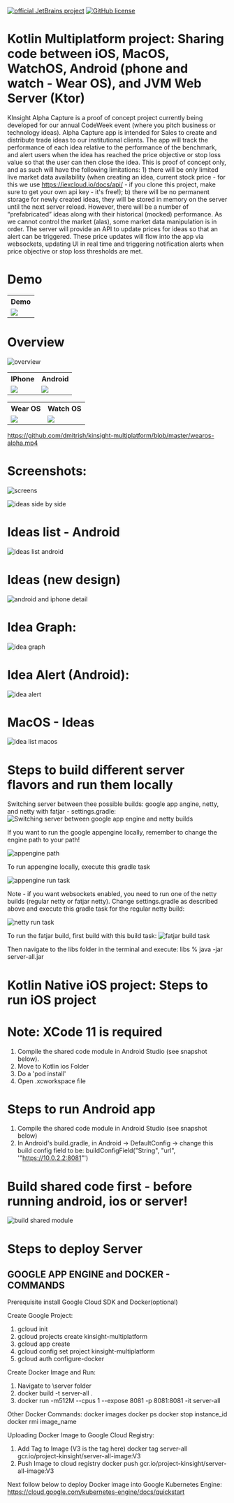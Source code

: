 [![official JetBrains project](https://jb.gg/badges/official.svg)](https://confluence.jetbrains.com/display/ALL/JetBrains+on+GitHub)
[![GitHub license](https://img.shields.io/badge/license-Apache%20License%202.0-blue.svg?style=flat)](https://www.apache.org/licenses/LICENSE-2.0)

# Kotlin Multiplatform project: Sharing code between iOS, MacOS, WatchOS, Android (phone and watch - Wear OS), and JVM Web Server (Ktor)

KInsight Alpha Capture is a proof of concept project currently being developed for our annual CodeWeek event (where you pitch business or technology ideas). 
Alpha Capture app is intended for Sales to create and distribute trade ideas to our institutional clients. The app will track the performance of each idea relative to the performance of the benchmark, and alert users when the idea has reached the price objective or stop loss value so that the user can then close the idea.
This is proof of concept only, and as such will have the following limitations: 1) there will be only limited live market data availability (when creating an idea, current stock price - for this we use https://iexcloud.io/docs/api/ - if you clone this project, make sure to get your own api key - it's free!); b) there will be no permanent storage for newly created ideas, they will be stored in memory on the server until the next server reload.
However, there will be a number of “prefabricated” ideas along with their historical (mocked) performance.
As we cannot control the market (alas), some market data manipulation is in order. The server will provide an API to update prices for ideas so that an alert can be triggered. These price updates will flow into the app via websockets, updating UI in real time and triggering notification alerts when price objective or stop loss thresholds are met.

# Demo
<table style="width:100%">
  <tr>
    <th>Demo</th>
    
 
  </tr>
  <tr>
    <td><img src="https://github.com/dmitrish/kinsight-multiplatform/blob/master/demop1a.gif"/></td>
   

  </tr>
  
</table>


# Overview

![overview](https://github.com/dmitrish/kinsight-multiplatform/blob/master/overview.png)



<table style="width:100%">
  <tr>
    <th>IPhone</th>
    <th>Android</th> 
 
  </tr>
  <tr>
    <td><img src="https://github.com/dmitrish/kinsight-multiplatform/blob/master/iphoneplay.gif"/></td>
    <td><img src="https://github.com/dmitrish/kinsight-multiplatform/blob/master/androidplay.gif"/></td> 

  </tr>
  
</table>

<table style="width:100%">
  <tr>
    <th>Wear OS</th>
    <th>Watch OS</th> 
 
  </tr>
  <tr>
    <td>
 <img src="https://github.com/dmitrish/kinsight-multiplatform/blob/master/wearos.gif"/>
  </td>
    <td><img src="https://github.com/dmitrish/kinsight-multiplatform/blob/master/watch.gif"/></td> 

  </tr>
  
</table>

https://github.com/dmitrish/kinsight-multiplatform/blob/master/wearos-alpha.mp4

# Screenshots:



![screens](https://github.com/dmitrish/kinsight-multiplatform/blob/master/welcomesidebyside1.png)


![ideas side by side](https://github.com/dmitrish/kinsight-multiplatform/blob/master/ideastogethernewdesign.png)

# Ideas list - Android

![ideas list android](https://github.com/dmitrish/kinsight-multiplatform/blob/master/ideas-android.jpg)




# Ideas (new design)

![android and iphone detail](https://github.com/dmitrish/kinsight-multiplatform/blob/master/ideadetailsidebyside.png)

# Idea Graph:

![idea graph](https://github.com/dmitrish/kinsight-multiplatform/blob/master/idea-graph-iphone.png)

# Idea Alert (Android):

![idea alert](https://github.com/dmitrish/kinsight-multiplatform/blob/master/idea-created-alert-android.jpg)


# MacOS - Ideas

![idea list macos](https://github.com/dmitrish/kinsight-multiplatform/blob/master/macos-ideas.png)


# Steps to build different server flavors and run them locally

Switching server between thee possible builds: google app angine, netty, and netty with fatjar - settings.gradle:
![Switching server between google app engine and netty builds](https://github.com/dmitrish/kinsight-multiplatform/blob/master/settingsgradle.png)

If you want to run the google appengine locally, remember to change the engine path to your path!

![appengine path](https://github.com/dmitrish/kinsight-multiplatform/blob/master/googleappenginepath.png)

To run appengine locally, execute this gradle task

![appengine run task](https://github.com/dmitrish/kinsight-multiplatform/blob/master/googleappenginerun.png)


Note - if you want websockets enabled, you need to run one of the netty builds (regular netty or fatjar netty). Change settings.gradle as described above and execute this gradle task for the regular netty build:

![netty run task](https://github.com/dmitrish/kinsight-multiplatform/blob/master/nettyrun.png)


To run the fatjar build, first build with this build task:
![fatjar build task](https://github.com/dmitrish/kinsight-multiplatform/blob/master/fatjargradletask.png)



Then navigate to the libs folder in the terminal and execute: libs % java -jar server-all.jar


# Kotlin Native iOS project: Steps to run iOS project
# Note: XCode 11 is required
1. Compile the shared code module in Android Studio (see snapshot below).
2. Move to Kotlin ios Folder
3. Do a 'pod install'
4. Open .xcworkspace file

# Steps to run Android app
1. Compile the shared code module in Android Studio (see snapshot below)
2. In Android's build.gradle, in Android -> DefaultConfig -> change this build config field to be:
buildConfigField("String", "url", '"https://10.0.2.2:8081"')



# Build shared code first - before running android, ios or server!

![build shared module](https://github.com/dmitrish/kinsight-multiplatform/blob/master/buildsharedcode.png)

# Steps to deploy Server



GOOGLE APP ENGINE and DOCKER - COMMANDS
---------------------------------------

Prerequisite install Google Cloud SDK and Docker(optional)

Create Google Project:
1. gcloud init
2. gcloud projects create kinsight-multiplatform
3. gcloud app create
4. gcloud config set project kinsight-multiplatform
5. gcloud auth configure-docker

Create Docker Image and Run:

1. Navigate to \server folder
2. docker build -t server-all .
3. docker run -m512M --cpus 1 --expose 8081 -p 8081:8081 -it server-all

Other Docker Commands:
    docker images
    docker ps
    docker stop instance_id
    docker rmi image_name

Uploading Docker Image to Google Cloud Registry:

1. Add Tag to Image (V3 is the tag here)
    docker tag server-all gcr.io/project-kinsight/server-all-image:V3
2. Push Image to cloud registry
    docker push gcr.io/project-kinsight/server-all-image:V3

Next follow below to deploy Docker image into Google Kubernetes Engine:
https://cloud.google.com/kubernetes-engine/docs/quickstart
